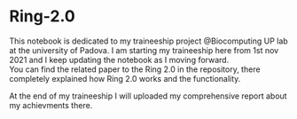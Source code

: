 # Ring-2.0
This notebook is dedicated to my traineeship project @Biocomputing UP lab at the university of Padova. I am starting my traineeship here from 1st nov 2021 and I keep updating the notebook as I moving forward.  
You can find the related paper to the Ring 2.0 in the repository, there completely explained how Ring 2.0 works and the functionality.  

At the end of my traineeship I will uploaded my comprehensive report about my achievments there. 
